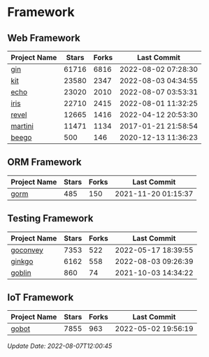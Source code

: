 # Framework

## Web Framework
| Project Name | Stars | Forks | Last Commit |
| ------------ | ----- | ----- | ----------- |
| [gin](https://github.com/gin-gonic/gin) | 61716 | 6816 | 2022-08-02 07:28:30 |
| [kit](https://github.com/go-kit/kit) | 23580 | 2347 | 2022-08-03 04:34:55 |
| [echo](https://github.com/labstack/echo) | 23020 | 2010 | 2022-08-07 03:53:31 |
| [iris](https://github.com/kataras/iris) | 22710 | 2415 | 2022-08-01 11:32:25 |
| [revel](https://github.com/revel/revel) | 12665 | 1416 | 2022-04-12 20:53:30 |
| [martini](https://github.com/go-martini/martini) | 11471 | 1134 | 2017-01-21 21:58:54 |
| [beego](https://github.com/astaxie/beego) | 500 | 146 | 2020-12-13 11:36:23 |

## ORM Framework
| Project Name | Stars | Forks | Last Commit |
| ------------ | ----- | ----- | ----------- |
| [gorm](https://github.com/jinzhu/gorm) | 485 | 150 | 2021-11-20 01:15:37 |

## Testing Framework
| Project Name | Stars | Forks | Last Commit |
| ------------ | ----- | ----- | ----------- |
| [goconvey](https://github.com/smartystreets/goconvey) | 7353 | 522 | 2022-05-17 18:39:55 |
| [ginkgo](https://github.com/onsi/ginkgo) | 6162 | 558 | 2022-08-03 09:26:39 |
| [goblin](https://github.com/franela/goblin) | 860 | 74 | 2021-10-03 14:34:22 |

## IoT Framework
| Project Name | Stars | Forks | Last Commit |
| ------------ | ----- | ----- | ----------- |
| [gobot](https://github.com/hybridgroup/gobot) | 7855 | 963 | 2022-05-02 19:56:19 |

*Update Date: 2022-08-07T12:00:45*